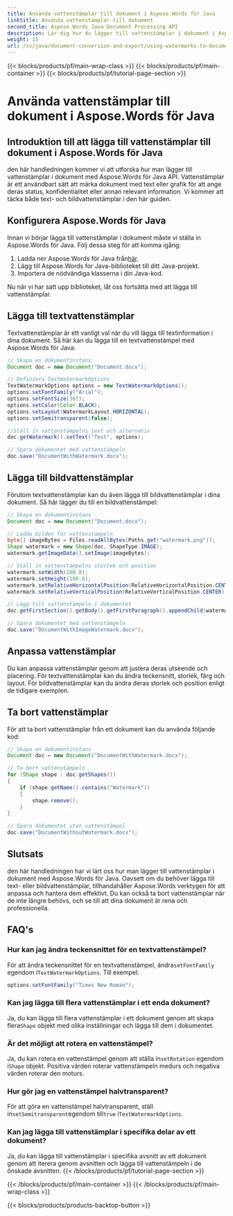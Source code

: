 ```yaml
---
title: Använda vattenstämplar till dokument i Aspose.Words för Java
linktitle: Använda vattenstämplar till dokument
second_title: Aspose.Words Java Document Processing API
description: Lär dig hur du lägger till vattenstämplar i dokument i Aspose.Words för Java. Anpassa text- och bildvattenstämplar för professionella dokument.
weight: 15
url: /sv/java/document-conversion-and-export/using-watermarks-to-documents/
---
```


{{< blocks/products/pf/main-wrap-class >}}
{{< blocks/products/pf/main-container >}}
{{< blocks/products/pf/tutorial-page-section >}}

# Använda vattenstämplar till dokument i Aspose.Words för Java


## Introduktion till att lägga till vattenstämplar till dokument i Aspose.Words för Java

den här handledningen kommer vi att utforska hur man lägger till vattenstämplar i dokument med Aspose.Words för Java API. Vattenstämplar är ett användbart sätt att märka dokument med text eller grafik för att ange deras status, konfidentialitet eller annan relevant information. Vi kommer att täcka både text- och bildvattenstämplar i den här guiden.

## Konfigurera Aspose.Words för Java

Innan vi börjar lägga till vattenstämplar i dokument måste vi ställa in Aspose.Words för Java. Följ dessa steg för att komma igång:

1.  Ladda ner Aspose.Words för Java från[här](https://releases.aspose.com/words/java/).
2. Lägg till Aspose.Words for Java-biblioteket till ditt Java-projekt.
3. Importera de nödvändiga klasserna i din Java-kod.

Nu när vi har satt upp biblioteket, låt oss fortsätta med att lägga till vattenstämplar.

## Lägga till textvattenstämplar

Textvattenstämplar är ett vanligt val när du vill lägga till textinformation i dina dokument. Så här kan du lägga till en textvattenstämpel med Aspose.Words för Java:

```java
// Skapa en dokumentinstans
Document doc = new Document("Document.docx");

// Definiera TextWatermarkOptions
TextWatermarkOptions options = new TextWatermarkOptions();
options.setFontFamily("Arial");
options.setFontSize(36f);
options.setColor(Color.BLACK);
options.setLayout(WatermarkLayout.HORIZONTAL);
options.setSemitransparent(false);

//Ställ in vattenstämpelns text och alternativ
doc.getWatermark().setText("Test", options);

// Spara dokumentet med vattenstämpeln
doc.save("DocumentWithWatermark.docx");
```

## Lägga till bildvattenstämplar

Förutom textvattenstämplar kan du även lägga till bildvattenstämplar i dina dokument. Så här lägger du till en bildvattenstämpel:

```java
// Skapa en dokumentinstans
Document doc = new Document("Document.docx");

// Ladda bilden för vattenstämpeln
byte[] imageBytes = Files.readAllBytes(Paths.get("watermark.png"));
Shape watermark = new Shape(doc, ShapeType.IMAGE);
watermark.getImageData().setImage(imageBytes);

// Ställ in vattenstämpelns storlek och position
watermark.setWidth(200.0);
watermark.setHeight(100.0);
watermark.setRelativeHorizontalPosition(RelativeHorizontalPosition.CENTER);
watermark.setRelativeVerticalPosition(RelativeVerticalPosition.CENTER);

// Lägg till vattenstämpeln i dokumentet
doc.getFirstSection().getBody().getFirstParagraph().appendChild(watermark);

// Spara dokumentet med vattenstämpeln
doc.save("DocumentWithImageWatermark.docx");
```

## Anpassa vattenstämplar

Du kan anpassa vattenstämplar genom att justera deras utseende och placering. För textvattenstämplar kan du ändra teckensnitt, storlek, färg och layout. För bildvattenstämplar kan du ändra deras storlek och position enligt de tidigare exemplen.

## Ta bort vattenstämplar

För att ta bort vattenstämplar från ett dokument kan du använda följande kod:

```java
// Skapa en dokumentinstans
Document doc = new Document("DocumentWithWatermark.docx");

// Ta bort vattenstämpeln
for (Shape shape : doc.getShapes())
{
    if (shape.getName().contains("Watermark"))
    {
        shape.remove();
    }
}

// Spara dokumentet utan vattenstämpel
doc.save("DocumentWithoutWatermark.docx");
```


## Slutsats

den här handledningen har vi lärt oss hur man lägger till vattenstämplar i dokument med Aspose.Words för Java. Oavsett om du behöver lägga till text- eller bildvattenstämplar, tillhandahåller Aspose.Words verktygen för att anpassa och hantera dem effektivt. Du kan också ta bort vattenstämplar när de inte längre behövs, och se till att dina dokument är rena och professionella.

## FAQ's

### Hur kan jag ändra teckensnittet för en textvattenstämpel?

 För att ändra teckensnittet för en textvattenstämpel, ändra`setFontFamily` egendom i`TextWatermarkOptions`. Till exempel:

```java
options.setFontFamily("Times New Roman");
```

### Kan jag lägga till flera vattenstämplar i ett enda dokument?

 Ja, du kan lägga till flera vattenstämplar i ett dokument genom att skapa flera`Shape` objekt med olika inställningar och lägga till dem i dokumentet.

### Är det möjligt att rotera en vattenstämpel?

 Ja, du kan rotera en vattenstämpel genom att ställa in`setRotation` egendom i`Shape` objekt. Positiva värden roterar vattenstämpeln medurs och negativa värden roterar den moturs.

### Hur gör jag en vattenstämpel halvtransparent?

 För att göra en vattenstämpel halvtransparent, ställ in`setSemitransparent`egendom till`true` i`TextWatermarkOptions`.

### Kan jag lägga till vattenstämplar i specifika delar av ett dokument?

Ja, du kan lägga till vattenstämplar i specifika avsnitt av ett dokument genom att iterera genom avsnitten och lägga till vattenstämpeln i de önskade avsnitten.
{{< /blocks/products/pf/tutorial-page-section >}}

{{< /blocks/products/pf/main-container >}}
{{< /blocks/products/pf/main-wrap-class >}}

{{< blocks/products/products-backtop-button >}}
